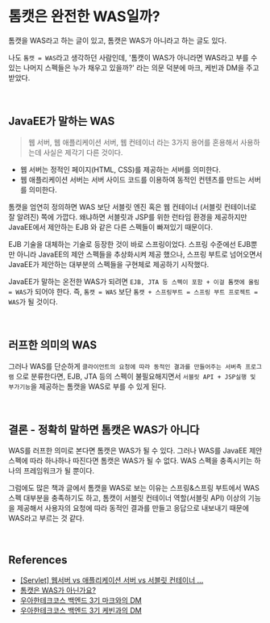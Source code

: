 # 톰캣은 완전한 WAS일까?
톰캣을 WAS라고 하는 글이 있고, 톰캣은 WAS가 아니라고 하는 글도 있다.

나도 `톰캣 = WAS`라고 생각하던 사람인데,
'톰캣이 WAS가 아니라면 WAS라고 부를 수 있는 나머지 스펙들은 누가 채우고 있을까?' 라는 의문 덕분에 
마크, 케빈과 DM을 주고 받았다.

<br>

## JavaEE가 말하는 WAS
> 웹 서버, 웹 애플리케이션 서버, 웹 컨테이너 라는 3가지 용어를 혼용해서 사용하는데 사실은 제각기 다른 것이다. 

- 웹 서버는 정적인 페이지(HTML, CSS)를 제공하는 서버를 의미한다. 
- 웹 애플리케이션 서버는 서버 사이드 코드를 이용하여 동적인 컨텐츠를 만드는 서버를 의미한다. 

톰캣을 엄연히 정의하면 WAS 보단 서블릿 엔진 혹은 웹 컨테이너 (서블릿 컨테이너로 잘 알려진) 쪽에 가깝다. 
왜냐하면 서블릿과 JSP를 위한 런타임 환경을 제공하지만 JavaEE에서 제안하는 EJB 와 같은 다른 스펙들이 빠져있기 때문이다.

EJB 기술을 대체하는 기술로 등장한 것이 바로 스프링이었다. 스프링 수준에선 EJB뿐만 아니라 JavaEE의 제안 스펙들을 추상화시켜 제공 했으나, 
스프링 부트로 넘어오면서 JavaEE가 제안하는 대부분의 스펙들을 구현체로 제공하기 시작했다.

JavaEE가 말하는 온전한 WAS가 되려면 `EJB, JTA 등 스펙이 포함 + 이걸 톰캣에 올림 = WAS`가 되어야 한다.
즉, `톰캣 = WAS` 보단 `톰캣 + 스프링부트 = 스프링 부트 프로젝트 = WAS`가 될 것이다.

<br>

## 러프한 의미의 WAS
그러나 WAS를 단순하게 `클라이언트의 요청에 따라 동적인 결과를 만들어주는 서버측 프로그램` 으로 분류한다면, 
EJB, JTA 등의 스펙이 불필요해지면서 `서블릿 API + JSP실행 및 부가기능`을 제공하는 톰캣을 WAS로 부를 수 
있게 된다.

<br>

## 결론 - 정확히 말하면 톰캣은 WAS가 아니다
WAS를 러프한 의미로 본다면 톰캣은 WAS가 될 수 있다. 그러나 WAS를 JavaEE 제안 스펙에 따라 하나하나 따진다면 
톰캣은 WAS가 될 수 없다. WAS 스펙을 충족시키는 하나의 프레임워크가 될 뿐이다.

그럼에도 많은 책과 글에서 톰캣을 WAS로 보는 이유는 스프링&스프링 부트에서 WAS 스펙 대부분을 충족하기도 하고, 
톰캣이 서블릿 컨테이너 역할(서블릿 API) 이상의 기능을 제공해서 사용자의 요청에 따라 동적인 결과를 만들고 응답으로 내보내기 때문에 WAS라고 부르는 것 같다.

<br>

## References
- [[Servlet] 웹서버 vs 애플리케이션 서버 vs 서블릿 컨테이너 ...](https://pjh3749.tistory.com/267)
- [톰캣은 WAS가 아닌가요?](https://okky.kr/article/293917?note=982388)
- [우아한테크코스 백엔드 3기 마크와의 DM](https://github.com/binghe819)
- [우아한테크코스 백엔드 3기 케빈과의 DM](https://github.com/xlffm3)